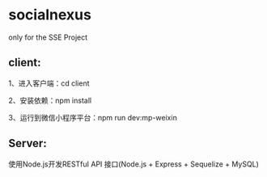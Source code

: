 # socialnexus
only for the SSE Project

## client:

1、进入客户端：cd client

2、安装依赖：npm install

3、运行到微信小程序平台：npm run dev:mp-weixin

## Server:
使用Node.js开发RESTfuI API 接口(Node.js + Express + Sequelize + MySQL)